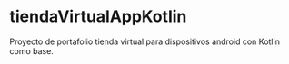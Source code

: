 # tiendaVirtualAppKotlin
Proyecto de portafolio tienda virtual para dispositivos android con Kotlin como base.
